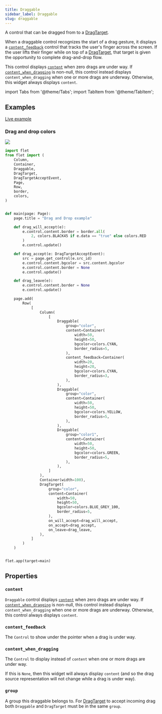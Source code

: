 ```yaml
---
title: Draggable
sidebar_label: Draggable
slug: draggable
---
```


A control that can be dragged from to a [DragTarget](dragtarget).

When a draggable control recognizes the start of a drag gesture, it displays a [`content_feedback`](#content_feedback) control that tracks the user's finger across the screen. If the user lifts their finger while on top of a [DragTarget](dragtarget), that target is given the opportunity to complete drag-and-drop flow.

This control displays [`content`](#content) when zero drags are under way. If [`content_when_dragging`](#contentwhendragging) is non-null, this control instead displays `content_when_dragging` when one or more drags are underway. Otherwise, this widget always displays `content`.

import Tabs from '@theme/Tabs';
import TabItem from '@theme/TabItem';

## Examples

[Live example](https://flet-controls-gallery.fly.dev/utility/draggable)

### Drag and drop colors

<img src="/img/docs/controls/drag-and-drop/drag-and-drop-colors.gif" className="screenshot-50" />

<Tabs groupId="language">
  <TabItem value="python" label="Python" default>

```python
import flet
from flet import (
    Column,
    Container,
    Draggable,
    DragTarget,
    DragTargetAcceptEvent,
    Page,
    Row,
    border,
    colors,
)


def main(page: Page):
    page.title = "Drag and Drop example"

    def drag_will_accept(e):
        e.control.content.border = border.all(
            2, colors.BLACK45 if e.data == "true" else colors.RED
        )
        e.control.update()

    def drag_accept(e: DragTargetAcceptEvent):
        src = page.get_control(e.src_id)
        e.control.content.bgcolor = src.content.bgcolor
        e.control.content.border = None
        e.control.update()

    def drag_leave(e):
        e.control.content.border = None
        e.control.update()

    page.add(
        Row(
            [
                Column(
                    [
                        Draggable(
                            group="color",
                            content=Container(
                                width=50,
                                height=50,
                                bgcolor=colors.CYAN,
                                border_radius=5,
                            ),
                            content_feedback=Container(
                                width=20,
                                height=20,
                                bgcolor=colors.CYAN,
                                border_radius=3,
                            ),
                        ),
                        Draggable(
                            group="color",
                            content=Container(
                                width=50,
                                height=50,
                                bgcolor=colors.YELLOW,
                                border_radius=5,
                            ),
                        ),
                        Draggable(
                            group="color1",
                            content=Container(
                                width=50,
                                height=50,
                                bgcolor=colors.GREEN,
                                border_radius=5,
                            ),
                        ),
                    ]
                ),
                Container(width=100),
                DragTarget(
                    group="color",
                    content=Container(
                        width=50,
                        height=50,
                        bgcolor=colors.BLUE_GREY_100,
                        border_radius=5,
                    ),
                    on_will_accept=drag_will_accept,
                    on_accept=drag_accept,
                    on_leave=drag_leave,
                ),
            ]
        )
    )


flet.app(target=main)
```
  </TabItem>
</Tabs>

## Properties

### `content`

`Draggable` control displays [`content`](#content) when zero drags are under way. If [`content_when_dragging`](#contentwhendragging) is non-null, this control instead displays `content_when_dragging` when one or more drags are underway. Otherwise, this control always displays `content`.

### `content_feedback`

The `Control` to show under the pointer when a drag is under way.

### `content_when_dragging`

The `Control` to display instead of `content` when one or more drags are under way.

If this is `None`, then this widget will always display `content` (and so the drag source representation will not change while a drag is under way).

### `group`

A group this draggable belongs to. For [DragTarget](dragtarget) to accept incoming drag both `Draggable` and `DragTarget` must be in the same `group`.
